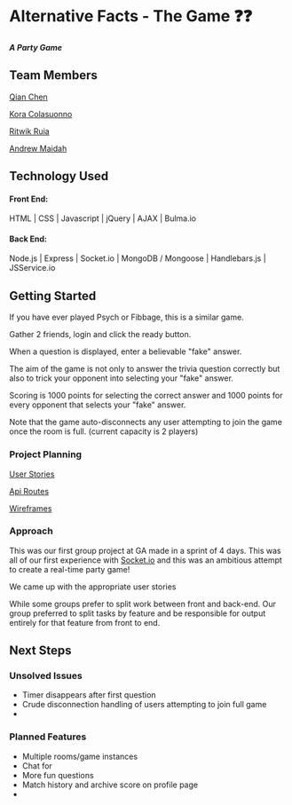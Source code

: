 # Alternative Facts - The Game :question::question:

##### A Party Game

## Team Members
[Qian Chen](https://github.com/Hesai69)

[Kora Colasuonno](https://github.com/trashdaemon)

[Ritwik Ruia](https://github.com/ritz1337)

[Andrew Maidah](https://github.com/amaidah)


## Technology Used

#### Front End: 
HTML | CSS | Javascript | jQuery | AJAX | Bulma.io

#### Back End:
Node.js | Express | Socket.io | MongoDB / Mongoose | Handlebars.js | JSService.io

## Getting Started

If you have ever played Psych or Fibbage, this is a similar game.

Gather 2 friends, login and click the ready button.

When a question is displayed, enter a believable "fake" answer.

The aim of the game is not only to answer the trivia question correctly but also to trick your opponent into selecting your "fake" answer. 

Scoring is 1000 points for selecting the correct answer and 1000 points for every opponent that selects your "fake" answer.

Note that the game auto-disconnects any user attempting to join the game once the room is full. (current capacity is 2 players)

### Project Planning

[User Stories](../master/planning/user-stories.md)

[Api Routes](../master/planning/rest-api-routes.md)

[Wireframes](../master/planning/wireframes)

### Approach

This was our first group project at GA made in a sprint of 4 days. This was all of our first experience with [Socket.io](http://socket.io/) and this was an ambitious attempt to create a real-time party game!

We came up with the appropriate user stories 

While some groups prefer to split work between front and back-end. Our group preferred to split tasks by feature and be responsible for output entirely for that feature from front to end.

## Next Steps

### Unsolved Issues
- Timer disappears after first question
- Crude disconnection handling of users attempting to join full game
- 

### Planned Features
- Multiple rooms/game instances
- Chat for 
- More fun questions
- Match history and archive score on profile page
- 
